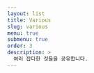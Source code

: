 ```yaml
---
layout: list
title: Various
slug: various
menu: true
submenu: true
order: 3
description: >
  여러 잡다한 것들을 공유합니다.
---
```

